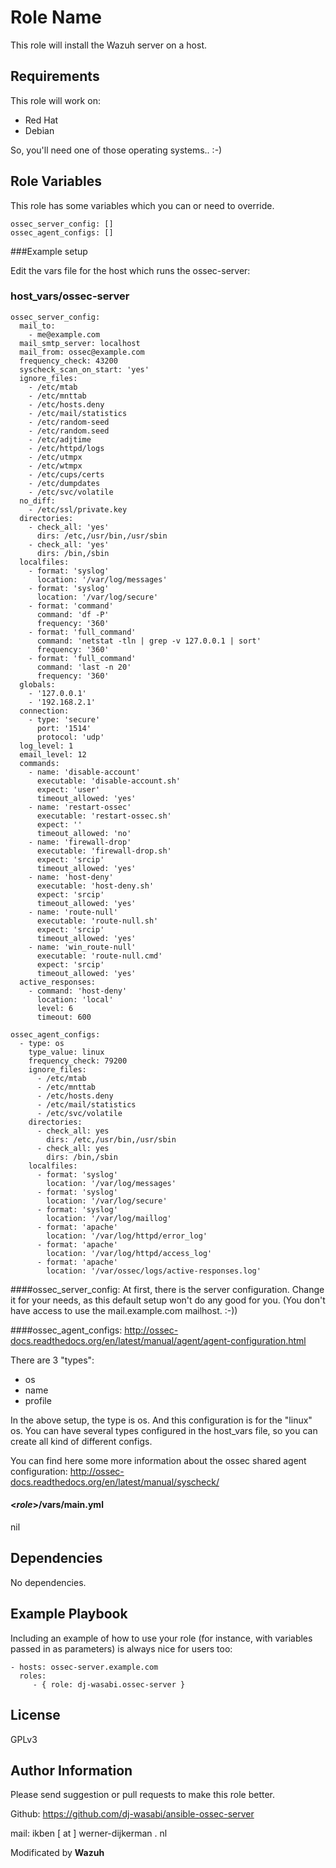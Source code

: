 Role Name
=========

This role will install the Wazuh server on a host.

Requirements
------------

This role will work on:
 * Red Hat
 * Debian

So, you'll need one of those operating systems.. :-)

Role Variables
--------------

This role has some variables which you can or need to override.
```
ossec_server_config: []
ossec_agent_configs: []
```

###Example setup

Edit the vars file for the host which runs the ossec-server:
### host_vars/ossec-server
```
ossec_server_config:
  mail_to:
    - me@example.com
  mail_smtp_server: localhost
  mail_from: ossec@example.com
  frequency_check: 43200
  syscheck_scan_on_start: 'yes'
  ignore_files:
    - /etc/mtab
    - /etc/mnttab
    - /etc/hosts.deny
    - /etc/mail/statistics
    - /etc/random-seed
    - /etc/random.seed
    - /etc/adjtime
    - /etc/httpd/logs
    - /etc/utmpx
    - /etc/wtmpx
    - /etc/cups/certs
    - /etc/dumpdates
    - /etc/svc/volatile
  no_diff:
    - /etc/ssl/private.key
  directories:
    - check_all: 'yes'
      dirs: /etc,/usr/bin,/usr/sbin
    - check_all: 'yes'
      dirs: /bin,/sbin
  localfiles:
    - format: 'syslog'
      location: '/var/log/messages'
    - format: 'syslog'
      location: '/var/log/secure'
    - format: 'command'
      command: 'df -P'
      frequency: '360'
    - format: 'full_command'
      command: 'netstat -tln | grep -v 127.0.0.1 | sort'
      frequency: '360'
    - format: 'full_command'
      command: 'last -n 20'
      frequency: '360'
  globals:
    - '127.0.0.1'
    - '192.168.2.1'
  connection:
    - type: 'secure'
      port: '1514'
      protocol: 'udp'
  log_level: 1
  email_level: 12
  commands:
    - name: 'disable-account'
      executable: 'disable-account.sh'
      expect: 'user'
      timeout_allowed: 'yes'
    - name: 'restart-ossec'
      executable: 'restart-ossec.sh'
      expect: ''
      timeout_allowed: 'no'
    - name: 'firewall-drop'
      executable: 'firewall-drop.sh'
      expect: 'srcip'
      timeout_allowed: 'yes'
    - name: 'host-deny'
      executable: 'host-deny.sh'
      expect: 'srcip'
      timeout_allowed: 'yes'
    - name: 'route-null'
      executable: 'route-null.sh'
      expect: 'srcip'
      timeout_allowed: 'yes'
    - name: 'win_route-null'
      executable: 'route-null.cmd'
      expect: 'srcip'
      timeout_allowed: 'yes'
  active_responses:
    - command: 'host-deny'
      location: 'local'
      level: 6
      timeout: 600

ossec_agent_configs:
  - type: os
    type_value: linux
    frequency_check: 79200
    ignore_files:
      - /etc/mtab
      - /etc/mnttab
      - /etc/hosts.deny
      - /etc/mail/statistics
      - /etc/svc/volatile
    directories:
      - check_all: yes
        dirs: /etc,/usr/bin,/usr/sbin
      - check_all: yes
        dirs: /bin,/sbin
    localfiles:
      - format: 'syslog'
        location: '/var/log/messages'
      - format: 'syslog'
        location: '/var/log/secure'
      - format: 'syslog'
        location: '/var/log/maillog'
      - format: 'apache'
        location: '/var/log/httpd/error_log'
      - format: 'apache'
        location: '/var/log/httpd/access_log'
      - format: 'apache'
        location: '/var/ossec/logs/active-responses.log'
```

####ossec_server_config:
At first, there is the server configuration. Change it for your needs, as this default setup won't do any good for you. (You don't have access to use the mail.example.com mailhost. :-))


####ossec_agent_configs:
http://ossec-docs.readthedocs.org/en/latest/manual/agent/agent-configuration.html

There are 3 "types":
  * os
  * name
  * profile

In the above setup, the type is os. And this configuration is for the "linux" os. You can have several types configured in the host_vars file, so you can create all kind of different configs.

You can find here some more information about the ossec shared agent configuration: http://ossec-docs.readthedocs.org/en/latest/manual/syscheck/

#### <_role_>/vars/main.yml
nil

Dependencies
------------

No dependencies.

Example Playbook
----------------

Including an example of how to use your role (for instance, with variables passed in as parameters) is always nice for users too:

    - hosts: ossec-server.example.com
      roles:
         - { role: dj-wasabi.ossec-server }

License
-------

GPLv3

Author Information
------------------

Please send suggestion or pull requests to make this role better.

Github: https://github.com/dj-wasabi/ansible-ossec-server

mail: ikben [ at ] werner-dijkerman . nl

Modificated by **Wazuh**
